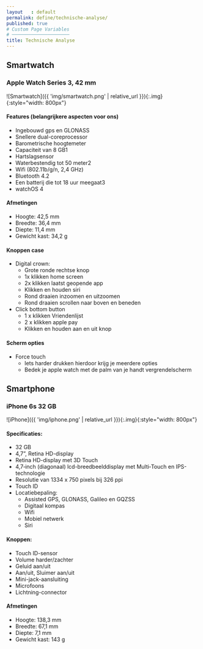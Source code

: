 ```yaml
---
layout   : default
permalink: define/technische-analyse/
published: true
# Custom Page Variables
# ─────────────────────
title: Technische Analyse
---
```

## Smartwatch
### Apple Watch Series 3, 42 mm
![Smartwatch]({{ 'img/smartwatch.png' | relative_url }}){:.img}{:style="width: 800px"}

#### Features (belangrijkere aspecten voor ons)
- Ingebouwd gps en GLONASS
- Snellere dual-coreprocessor
- Barometrische hoogtemeter
- Capaciteit van 8 GB1
- Hartslagsensor
- Waterbestendig tot 50 meter2
- Wifi (802.11b/g/n, 2,4 GHz)
- Bluetooth 4.2
- Een batterij die tot 18 uur meegaat3
- watchOS 4

#### Afmetingen
- Hoogte: 42,5 mm
- Breedte: 36,4 mm
- Diepte: 11,4 mm
- Gewicht kast: 34,2 g

#### Knoppen case
- Digital crown:
  - Grote ronde rechtse knop
  - 1x klikken  home screen
  - 2x klikken  laatst geopende app 
  - Klikken en houden  siri
  - Rond draaien  inzoomen en uitzoomen
  - Rond draaien  scrollen naar boven en beneden
- Click bottom button
  - 1 x klikken  Vriendenlijst
  - 2 x klikken  apple pay
  - Klikken en houden  aan en uit knop

#### Scherm opties
- Force touch
  - Iets harder drukken  hierdoor krijg je meerdere opties
  - Bedek je apple watch met de palm van je handt  vergrendelscherm

## Smartphone
### iPhone 6s 32 GB
![iPhone]({{ 'img/iphone.png' | relative_url }}){:.img}{:style="width: 800px"}

#### Specificaties:
- 32 GB
- 4,7”, Retina HD-display
- Retina HD-display met 3D Touch
- 4,7‑inch (diagonaal) lcd-breedbeelddisplay met Multi‑Touch en IPS-technologie
- Resolutie van 1334 x 750 pixels bij 326 ppi
- Touch ID
- Locatiebepaling:
  - Assisted GPS, GLONASS, Galileo en GQZSS
  - Digitaal kompas
  - Wifi
  - Mobiel netwerk
  - Siri

#### Knoppen:
- Touch ID-sensor
- Volume harder/zachter
- Geluid aan/uit
- Aan/uit, Sluimer aan/uit
- Mini-jack-aansluiting
- Microfoons
- Lichtning-connector

#### Afmetingen
- Hoogte: 138,3 mm
- Breedte: 67,1 mm
- Diepte: 7,1 mm
- Gewicht kast: 143 g
